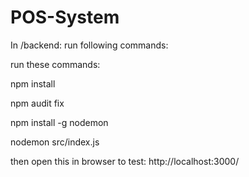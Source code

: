 # POS-System

In /backend: run following commands:

run these commands:

npm install

npm audit fix

npm install -g nodemon

nodemon src/index.js

then open this in browser to test: http://localhost:3000/
